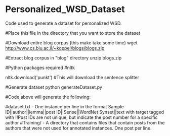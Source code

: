 # Personalized_WSD_Dataset
Code used to generate a dataset for personalized WSD.



#Place this file in the directory that you want to store the dataset

#Download entire blog corpus (this make take some time)
wget http://www.cs.biu.ac.il/~koppel/blogs/blogs.zip

#Extract blog corpus in "blog" directory
unzip blogs.zip

#Python packages required
#nltk

nltk.download('punkt') #This will download the sentence splitter

#Generate dataset
python generateDataset.py 

#Code above will generate the following:

#dataset.txt - One instance per line in the format Sample ID||author||lemma||post ID||Sense||WordNet Synset||text with target tagged with <b></b>
!!Post IDs are not unique, but indicate the post number for a specific author 
#Training/  - A directory that contains files that contain posts from the authors that were not used for annotated instances. One post per line.



